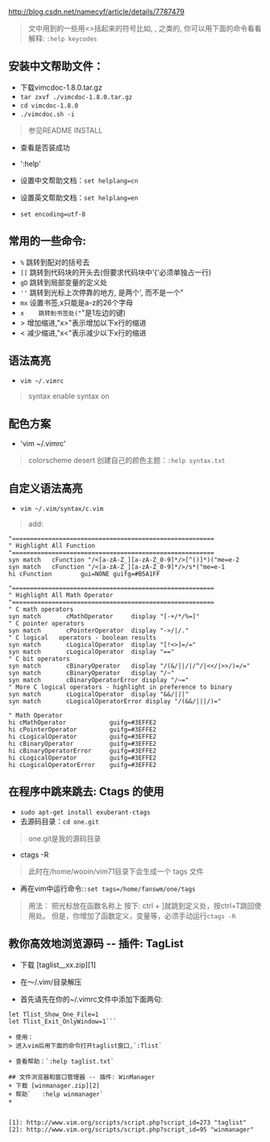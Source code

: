 http://blog.csdn.net/namecyf/article/details/7787479

> 文中用到的一些用<>括起来的符号比如<C-T>, <C-S-A>, 之类的, 你可以用下面的命令看看解释:
`:help keycodes`

## 安装中文帮助文件：
+ 下载vimcdoc-1.8.0.tar.gz
+ `tar zxvf ./vimcdoc-1.8.0.tar.gz`
+ `cd vimcdoc-1.8.0`
+ `./vimcdoc.sh -i`
> 参见README INSTALL

+ 查看是否装成功
+ ':help'

+ 设置中文帮助文档：`set helplang=cn`
+ 设置英文帮助文档：`set helplang=en`
+ `set encoding=utf-8`

## 常用的一些命令:
+  `%`	跳转到配对的括号去
+ `[[`	跳转到代码块的开头去(但要求代码块中'{'必须单独占一行)
+ `gD`	跳转到局部变量的定义处
+ `''`	跳转到光标上次停靠的地方, 是两个', 而不是一个"
+ `mx`	设置书签,x只能是a-z的26个字母
+ `x	跳转到书签处("`"是1左边的键)
+ \>	增加缩进,"x>"表示增加以下x行的缩进
+ \<	减少缩进,"x<"表示减少以下x行的缩进

## 语法高亮
+ `vim ~/.vimrc`
> syntax enable
> syntax on

## 配色方案
+ 'vim ~/.vimrc'
> colorscheme desert
> 创建自己的颜色主题：`:help syntax.txt`

## 自定义语法高亮
+ `vim ~/.vim/syntax/c.vim`
> add:
> 
```
"========================================================
" Highlight All Function
"========================================================
syn match   cFunction "/<[a-zA-Z_][a-zA-Z_0-9]*/>[^()]*)("me=e-2
syn match   cFunction "/<[a-zA-Z_][a-zA-Z_0-9]*/>/s*("me=e-1
hi cFunction        gui=NONE guifg=#B5A1FF

"========================================================
" Highlight All Math Operator
"========================================================
" C math operators
syn match       cMathOperator     display "[-+/*/%=]"
" C pointer operators
syn match       cPointerOperator  display "->/|/."
" C logical   operators - boolean results
syn match       cLogicalOperator  display "[!<>]=/="
syn match       cLogicalOperator  display "=="
" C bit operators
syn match       cBinaryOperator   display "/(&/||/|/^/|<</|>>/)=/="
syn match       cBinaryOperator   display "/~"
syn match       cBinaryOperatorError display "/~="
" More C logical operators - highlight in preference to binary
syn match       cLogicalOperator  display "&&/|||"
syn match       cLogicalOperatorError display "/(&&/|||/)="

" Math Operator
hi cMathOperator            guifg=#3EFFE2
hi cPointerOperator         guifg=#3EFFE2
hi cLogicalOperator         guifg=#3EFFE2
hi cBinaryOperator          guifg=#3EFFE2
hi cBinaryOperatorError     guifg=#3EFFE2
hi cLogicalOperator         guifg=#3EFFE2
hi cLogicalOperatorError    guifg=#3EFFE2
```

## 在程序中跳来跳去: Ctags 的使用
+ `sudo apt-get install exuberant-ctags`
+ 去源码目录：`cd one.git`
> one.git是我的源码目录
+ ctags -R
> 此时在/home/wooin/vim71目录下会生成一个 tags 文件
+ 再在vim中运行命令:`:set tags=/home/fanswm/one/tags`
> 用法：
> 把光标放在函数名称上
> 按下: ctrl + ]就跳到定义处，按ctrl+T跳回使用处。
> 但是，你增加了函数定义，变量等，必须手动运行`ctags -R`

## 教你高效地浏览源码 -- 插件: TagList
+ 下载 [taglist__xx.zip][1]
+ 在～/.vim/目录解压

+ 首先请先在你的~/.vimrc文件中添加下面两句:
```
let Tlist_Show_One_File=1
let Tlist_Exit_OnlyWindow=1```

+ 使用：
> 进入vim后用下面的命令打开taglist窗口,`:Tlist`

+ 查看帮助：`:help taglist.txt`

## 文件浏览器和窗口管理器 -- 插件: WinManager
+ 下载 [winmanager.zip][2]
+ 帮助`	:help winmanager`
+ 


[1]: http://www.vim.org/scripts/script.php?script_id=273 "taglist"
[2]: http://www.vim.org/scripts/script.php?script_id=95 "winmanager"



